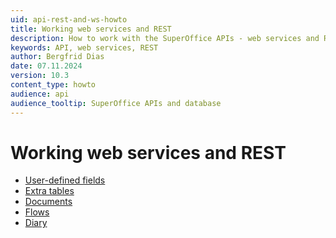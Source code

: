 ```yaml
---
uid: api-rest-and-ws-howto
title: Working web services and REST
description: How to work with the SuperOffice APIs - web services and REST
keywords: API, web services, REST
author: Bergfrid Dias
date: 07.11.2024
version: 10.3
content_type: howto
audience: api
audience_tooltip: SuperOffice APIs and database
---
```


# Working web services and REST

* [User-defined fields][1]
* [Extra tables][2]
* [Documents][4]
* [Flows][3]
* [Diary][5]

<!-- Referenced links -->
[1]: custom-objects/rest-get-all-udef-fields.md
[2]: custom-objects/rest-get-custom-object-row.md
[3]: flows/index.md
[4]: document/index.md
[5]: diary/index.md
